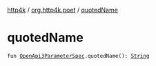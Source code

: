[http4k](../index.md) / [org.http4k.poet](index.md) / [quotedName](./quoted-name.md)

# quotedName

`fun `[`OpenApi3ParameterSpec`](../org.http4k.openapi.v3/-open-api3-parameter-spec/index.md)`.quotedName(): `[`String`](https://kotlinlang.org/api/latest/jvm/stdlib/kotlin/-string/index.html)
